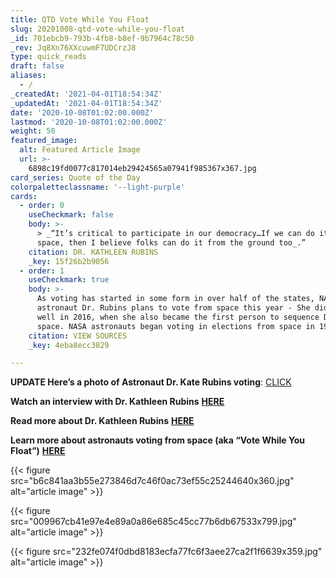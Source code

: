 ```yaml
---
title: QTD Vote While You Float
slug: 20201008-qtd-vote-while-you-float
_id: 701ebcb9-793b-4fb8-b8ef-9b7964c78c50
_rev: Jq8Xn76XXcuwmF7UDCrzJ8
type: quick_reads
draft: false
aliases:
  - /
_createdAt: '2021-04-01T18:54:34Z'
_updatedAt: '2021-04-01T18:54:34Z'
date: '2020-10-08T01:02:00.000Z'
lastmod: '2020-10-08T01:02:00.000Z'
weight: 50
featured_image:
  alt: Featured Article Image
  url: >-
    6898c19fd0077c817014eb29424565a07941f985367x367.jpg
card_series: Quote of the Day
colorpaletteclassname: '--light-purple'
cards:
  - order: 0
    useCheckmark: false
    body: >-
      > _“It’s critical to participate in our democracy…If we can do it from
      space, then I believe folks can do it from the ground too_.”
    citation: DR. KATHLEEN RUBINS
    _key: 15f26b2b9056
  - order: 1
    useCheckmark: true
    body: >-
      As voting has started in some form in over half of the states, NASA
      astronaut Dr. Rubins plans to vote from space this year - She did so as
      well in 2016, when she also became the first person to sequence DNA in
      space. NASA astronauts began voting in elections from space in 1997.
    citation: VIEW SOURCES
    _key: 4eba8ecc3829

---
```

****UPDATE** Here’s a photo of Astronaut Dr. Kate Rubins voting**: [CLICK](https://twitter.com/NASA_Astronauts/status/1319375479669846017/photo/1)

**Watch an interview with Dr. Kathleen Rubins** [**HERE**](https://www.youtube.com/watch?v=D8BtlOcdeBo&amp)

**Read more about Dr. Kathleen Rubins** [**HERE**](https://www.nasa.gov/sites/default/files/atoms/files/rubins-k.pdf)

**Learn more about astronauts voting from space (aka “Vote While You Float”)** [**HERE**](https://www.nasa.gov/feature/astronauts-to-vote-in-space)

{{< figure src="b6c841aa3b55e273846d7c46f0ac73ef55c25244640x360.jpg" alt="article image" >}}

{{< figure src="009967cb41e97e4e89a0a86e685c45cc77b6db67533x799.jpg" alt="article image" >}}

{{< figure src="232fe074f0dbd8183ecfa77fc6f3aee27ca2f1f6639x359.jpg" alt="article image" >}}